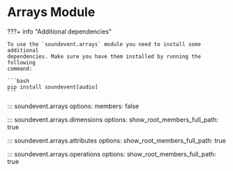# Arrays Module

???+ info "Additional dependencies"

    To use the `soundevent.arrays` module you need to install some additional
    dependencies. Make sure you have them installed by running the following
    command:

    ```bash
    pip install soundevent[audio]
    ```

::: soundevent.arrays
    options:
        members: false


::: soundevent.arrays.dimensions
    options:
        show_root_members_full_path: true


::: soundevent.arrays.attributes
    options:
        show_root_members_full_path: true


::: soundevent.arrays.operations
    options:
        show_root_members_full_path: true
